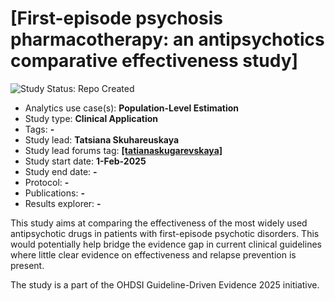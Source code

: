 [First-episode psychosis pharmacotherapy: an antipsychotics comparative effectiveness study]
=============

<img src="https://img.shields.io/badge/Study%20Status-Repo%20Created-lightgray.svg" alt="Study Status: Repo Created">

- Analytics use case(s): **Population-Level Estimation**
- Study type: **Clinical Application**
- Tags: **-**
- Study lead: **Tatsiana Skuhareuskaya**
- Study lead forums tag: **[[tatianaskugarevskaya]](https://forums.ohdsi.org/u/[tatianaskugarevskaya])**
- Study start date: **1-Feb-2025**
- Study end date: **-**
- Protocol: **-**
- Publications: **-**
- Results explorer: **-**

This study aims at comparing the effectiveness of the most widely used antipsychotic drugs in patients with first-episode psychotic disorders. This would potentially help bridge the evidence gap in current clinical guidelines where little clear evidence on effectiveness and relapse prevention is present.

The study is a part of the OHDSI Guideline-Driven Evidence 2025 initiative.
